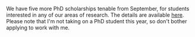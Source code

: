 <html><body><p>We have five more PhD scholarships tenable from September, for students interested in any of our areas of research. The details are available <a href="http://www.jobs.ac.uk/job/AEL878/funded-phd-research-studentship/" target="_blank">here</a>. Please note that I'm not taking on a PhD student this year, so don't bother applying to work with me.</p></body></html>